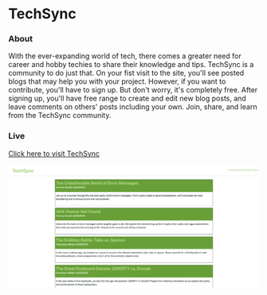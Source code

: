 # TechSync

### About
With the ever-expanding world of tech, there comes a greater need for career and hobby techies to share their knowledge and tips. TechSync is a community to do just that. 
On your fist visit to the site, you'll see posted blogs that may help you with your project. However, if you want to contribute, you'll have to sign up. But don't worry, it's completely free. After signing up, you'll have free range to create and edit new blog posts, and leave comments on others' posts including your own. Join, share, and learn from the TechSync community.

### Live
[Click here to visit TechSync](https://tech-sync-blog-d43c2f86dce4.herokuapp.com/)

![TechSync example](./assets/techsync-sample.png)
